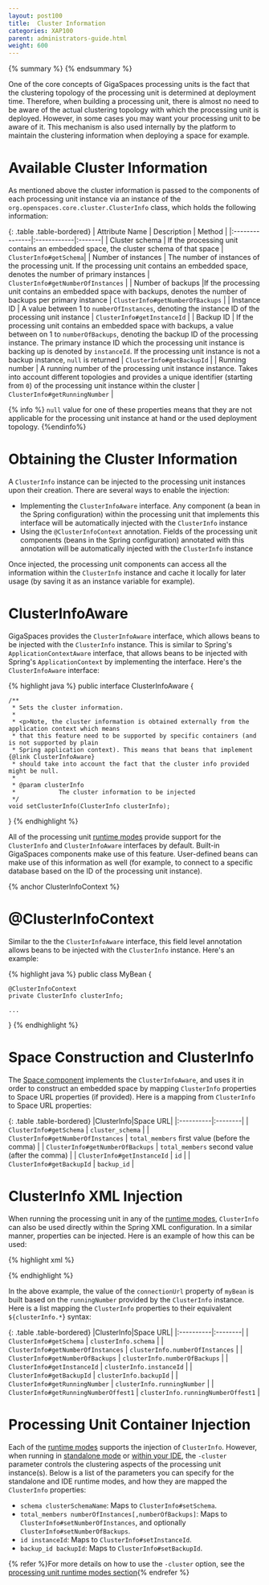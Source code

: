 ```yaml
---
layout: post100
title:  Cluster Information
categories: XAP100
parent: administrators-guide.html
weight: 600
---
```


{% summary %}  {% endsummary %}



One of the core concepts of GigaSpaces processing units is the fact that the clustering topology of the processing unit is determined at deployment time. Therefore, when building a processing unit, there is almost no need to be aware of the actual clustering topology with which the processing unit is deployed.
However, in some cases you may want your processing unit to be aware of it.
This mechanism is also used internally by the platform to maintain the clustering information when deploying a space for example.

# Available Cluster Information

As mentioned above the cluster information is passed to the components of each processing unit instance via an instance of the `org.openspaces.core.cluster.ClusterInfo` class, which holds the following information:

{: .table .table-bordered}
| Attribute Name | Description | Method |
|:---------------|:------------|:-------|
| Cluster schema | If the processing unit contains an embedded space, the cluster schema of that space | `ClusterInfo#getSchema`|
| Number of instances | The number of instances of the processing unit. If the processing unit contains an embedded space, denotes the number of primary instances | `ClusterInfo#getNumberOfInstances` |
| Number of backups |If the processing unit contains an embedded space with backups, denotes the number of backups per primary instance | `ClusterInfo#getNumberOfBackups` |
| Instance ID | A value between 1 to `numberOfInstances`, denoting the instance ID of the processing unit instance | `ClusterInfo#getInstanceId` |
| Backup ID | If the processing unit contains an embedded space with backups, a value between on 1 to `numberOfBackups`, denoting the backup ID of the processing instance. The primary instance ID which the processing unit instance is backing up is denoted by `instanceId`. If the processing unit instance is not a backup instance, `null` is returned | `ClusterInfo#getBackupId` |
| Running number | A running number of the processing unit instance instance. Takes into account different topologies and provides a unique identifier (starting from `0`) of the processing unit instance within the cluster | `ClusterInfo#getRunningNumber` |

{% info %}
`null` value for one of these properties means that they are not applicable for the processing unit instance at hand or the used deployment topology.
{%endinfo%}

# Obtaining the Cluster Information

A `ClusterInfo` instance can be injected to the processing unit instances upon their creation.
There are several ways to enable the injection:

- Implementing the `ClusterInfoAware` interface. Any component (a bean in the Spring configuration) within the processing unit that implements this interface will be automatically injected with the `ClusterInfo` instance
- Using the `@ClusterInfoContext` annotation. Fields of the processing unit components (beans in the Spring configuration) annotated with this annotation will be automatically injected with the `ClusterInfo` instance

Once injected, the processing unit components can access all the information within the `ClusterInfo` instance and cache it locally for later usage (by saving it as an instance variable for example).

# ClusterInfoAware

GigaSpaces provides the `ClusterInfoAware` interface, which allows beans to be injected with the `ClusterInfo` instance. This is similar to Spring's `ApplicationContextAware` interface, that allows beans to be injected with Spring's `ApplicationContext` by implementing the interface.
Here's the `ClusterInfoAware` interface:

{% highlight java %}
public interface ClusterInfoAware {

    /**
     * Sets the cluster information.
     *
     * <p>Note, the cluster information is obtained externally from the application context which means
     * that this feature need to be supported by specific containers (and is not supported by plain
     * Spring application context). This means that beans that implement {@link ClusterInfoAware}
     * should take into account the fact that the cluster info provided might be null.
     *
     * @param clusterInfo
     *            The cluster information to be injected
     */
    void setClusterInfo(ClusterInfo clusterInfo);
}
{% endhighlight %}

All of the processing unit [runtime modes](./deploying-and-running-the-processing-unit.html) provide support for the `ClusterInfo` and `ClusterInfoAware` interfaces by default. Built-in GigaSpaces components make use of this feature. User-defined beans can make use of this information as well (for example, to connect to a specific database based on the ID of the processing unit instance).

{% anchor ClusterInfoContext %}

# @ClusterInfoContext

Similar to the the `ClusterInfoAware` interface, this field level annotation allows beans to be injected with the `ClusterInfo` instance. Here's an example:

{% highlight java %}
public class MyBean {

    @ClusterInfoContext
    private ClusterInfo clusterInfo;

    ...
}
{% endhighlight %}

# Space Construction and ClusterInfo

The [Space component](./the-space-configuration.html) implements the `ClusterInfoAware`, and uses it in order to construct an embedded space by mapping `ClusterInfo` properties to Space URL properties (if provided). Here is a mapping from `ClusterInfo` to Space URL properties:

{: .table .table-bordered}
|ClusterInfo|Space URL|
|:----------|:--------|
| `ClusterInfo#getSchema` | `cluster_schema` |
| `ClusterInfo#getNumberOfInstances` | `total_members` first value (before the comma) |
| `ClusterInfo#getNumberOfBackups` | `total_members` second value (after the comma) |
| `ClusterInfo#getInstanceId` | `id` |
| `ClusterInfo#getBackupId` | `backup_id` |

# ClusterInfo XML Injection

When running the processing unit in any of the [runtime modes](./deploying-and-running-the-processing-unit.html), `ClusterInfo` can also be used directly within the Spring XML configuration. In a similar manner, properties can be injected. Here is an example of how this can be used:

{% highlight xml %}

<bean id="myBean" class="MyBean">
    <property name="connectionUrl" value="testconnection_${clusterInfo.runningNumber}" />
</bean>
{% endhighlight %}

In the above example, the value of the `connectionUrl` property of `myBean` is  built based on the `runningNumber` provided by the `ClusterInfo` instance. Here is a list mapping the `ClusterInfo` properties to their equivalent `${clusterInfo.*`} syntax:

{: .table .table-bordered}
|ClusterInfo|Space URL|
|:----------|:--------|
| `ClusterInfo#getSchema` | `clusterInfo.schema` |
| `ClusterInfo#getNumberOfInstances` | `clusterInfo.numberOfInstances` |
| `ClusterInfo#getNumberOfBackups` | `clusterInfo.numberOfBackups` |
| `ClusterInfo#getInstanceId` | `clusterInfo.instanceId` |
| `ClusterInfo#getBackupId` | `clusterInfo.backupId` |
| `ClusterInfo#getRunningNumber` | `clusterInfo.runningNumber` |
| `ClusterInfo#getRunningNumberOffest1` | `clusterInfo.runningNumberOffest1` |

# Processing Unit Container Injection

Each of the [runtime modes](./deploying-and-running-the-processing-unit.html) supports the injection of `ClusterInfo`. However, when running in [standalone mode](./running-in-standalone-mode.html) or [within your IDE](./running-and-debugging-within-your-ide.html), the `-cluster` parameter controls the clustering aspects of the processing unit instance(s). Below is a list of the parameters you can specify for the standalone and IDE runtime modes, and how they are mapped the `ClusterInfo` properties:

- `schema clusterSchemaName`: Maps to `ClusterInfo#setSchema`.
- `total_members numberOfInstances[,numberOfBackups]`: Maps to `ClusterInfo#setNumberOfInstances`, and optionally `ClusterInfo#setNumberOfBackups`.
- `id instanceId`: Maps to `ClusterInfo#setInstanceId`.
- `backup_id backupId`: Maps to `ClusterInfo#setBackupId`.

{% refer %}For more details on how to use the `-cluster` option, see the [processing unit runtime modes section](./deploying-and-running-the-processing-unit.html){% endrefer %}

